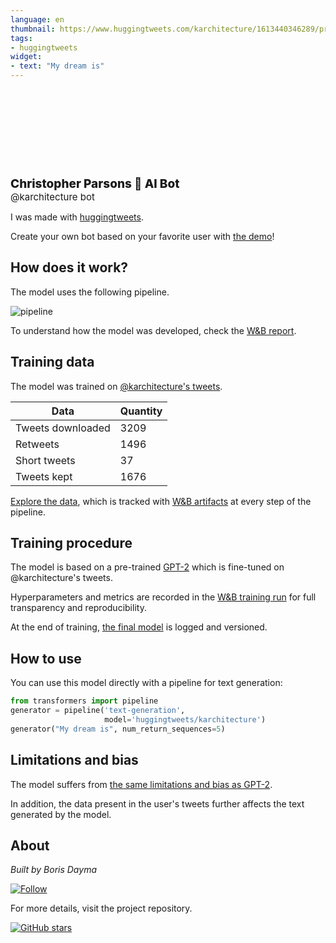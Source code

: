 ```yaml
---
language: en
thumbnail: https://www.huggingtweets.com/karchitecture/1613440346289/predictions.png
tags:
- huggingtweets
widget:
- text: "My dream is"
---
```


<div>
<div style="width: 132px; height:132px; border-radius: 50%; background-size: cover; background-image: url('https://pbs.twimg.com/profile_images/984223761116250113/DZ7hKAGu_400x400.jpg')">
</div>
<div style="margin-top: 8px; font-size: 19px; font-weight: 800">Christopher Parsons 🤖 AI Bot </div>
<div style="font-size: 15px">@karchitecture bot</div>
</div>

I was made with [huggingtweets](https://github.com/borisdayma/huggingtweets).

Create your own bot based on your favorite user with [the demo](https://colab.research.google.com/github/borisdayma/huggingtweets/blob/master/huggingtweets-demo.ipynb)!

## How does it work?

The model uses the following pipeline.

![pipeline](https://github.com/borisdayma/huggingtweets/blob/master/img/pipeline.png?raw=true)

To understand how the model was developed, check the [W&B report](https://app.wandb.ai/wandb/huggingtweets/reports/HuggingTweets-Train-a-model-to-generate-tweets--VmlldzoxMTY5MjI).

## Training data

The model was trained on [@karchitecture's tweets](https://twitter.com/karchitecture).

| Data | Quantity |
| --- | --- |
| Tweets downloaded | 3209 |
| Retweets | 1496 |
| Short tweets | 37 |
| Tweets kept | 1676 |

[Explore the data](https://wandb.ai/wandb/huggingtweets/runs/2t8ybhy5/artifacts), which is tracked with [W&B artifacts](https://docs.wandb.com/artifacts) at every step of the pipeline.

## Training procedure

The model is based on a pre-trained [GPT-2](https://huggingface.co/gpt2) which is fine-tuned on @karchitecture's tweets.

Hyperparameters and metrics are recorded in the [W&B training run](https://wandb.ai/wandb/huggingtweets/runs/cosz0u1v) for full transparency and reproducibility.

At the end of training, [the final model](https://wandb.ai/wandb/huggingtweets/runs/cosz0u1v/artifacts) is logged and versioned.

## How to use

You can use this model directly with a pipeline for text generation:

```python
from transformers import pipeline
generator = pipeline('text-generation',
                     model='huggingtweets/karchitecture')
generator("My dream is", num_return_sequences=5)
```

## Limitations and bias

The model suffers from [the same limitations and bias as GPT-2](https://huggingface.co/gpt2#limitations-and-bias).

In addition, the data present in the user's tweets further affects the text generated by the model.

## About

*Built by Boris Dayma*

[![Follow](https://img.shields.io/twitter/follow/borisdayma?style=social)](https://twitter.com/intent/follow?screen_name=borisdayma)

For more details, visit the project repository.

[![GitHub stars](https://img.shields.io/github/stars/borisdayma/huggingtweets?style=social)](https://github.com/borisdayma/huggingtweets)

